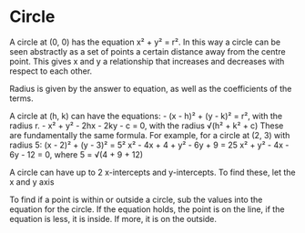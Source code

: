 # Circle

A circle at (0, 0) has the equation x² + y² = r². In this way a circle can be seen abstractly as a set of points a certain distance away from the centre point. This gives x and y a relationship that increases and decreases with respect to each other.

Radius is given by the answer to equation, as well as the coefficients of the terms.

A circle at (h, k) can have the equations:
    - (x - h)² + (y - k)² = r², with the radius r.
    - x² + y² - 2hx - 2ky - c = 0, with the radius √(h² + k² + c)
These are fundamentally the same formula. For example, for a circle at (2, 3) with radius 5:
(x - 2)² + (y - 3)² = 5²
x² - 4x + 4 + y² - 6y + 9 = 25
x² + y² - 4x - 6y - 12 = 0, where 5 = √(4 + 9 + 12) 

A circle can have up to 2 x-intercepts and y-intercepts. To find these, let the x and y axis 

To find if a point is within or outside a circle, sub the values into the equation for the circle. If the equation holds, the point is on the line, if the equation is less, it is inside. If more, it is on the outside.


